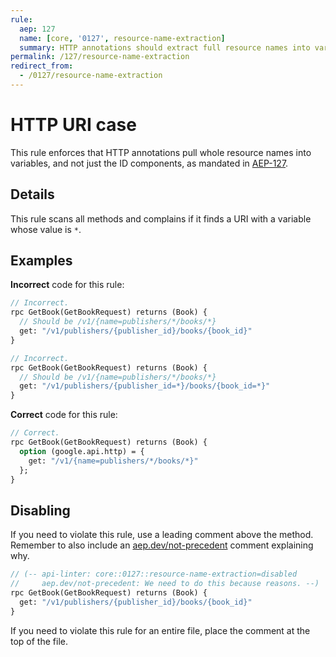 ```yaml
---
rule:
  aep: 127
  name: [core, '0127', resource-name-extraction]
  summary: HTTP annotations should extract full resource names into variables.
permalink: /127/resource-name-extraction
redirect_from:
  - /0127/resource-name-extraction
---
```


# HTTP URI case

This rule enforces that HTTP annotations pull whole resource names into
variables, and not just the ID components, as mandated in [AEP-127][].

## Details

This rule scans all methods and complains if it finds a URI with a variable
whose value is `*`.

## Examples

**Incorrect** code for this rule:

```proto
// Incorrect.
rpc GetBook(GetBookRequest) returns (Book) {
  // Should be /v1/{name=publishers/*/books/*}
  get: "/v1/publishers/{publisher_id}/books/{book_id}"
}
```

```proto
// Incorrect.
rpc GetBook(GetBookRequest) returns (Book) {
  // Should be /v1/{name=publishers/*/books/*}
  get: "/v1/publishers/{publisher_id=*}/books/{book_id=*}"
}
```

**Correct** code for this rule:

```proto
// Correct.
rpc GetBook(GetBookRequest) returns (Book) {
  option (google.api.http) = {
    get: "/v1/{name=publishers/*/books/*}"
  };
}
```

## Disabling

If you need to violate this rule, use a leading comment above the method.
Remember to also include an [aep.dev/not-precedent][] comment explaining why.

```proto
// (-- api-linter: core::0127::resource-name-extraction=disabled
//     aep.dev/not-precedent: We need to do this because reasons. --)
rpc GetBook(GetBookRequest) returns (Book) {
  get: "/v1/publishers/{publisher_id}/books/{book_id}"
}
```

If you need to violate this rule for an entire file, place the comment at the
top of the file.

[aep-127]: https://aep.dev/127
[aep.dev/not-precedent]: https://aep.dev/not-precedent
